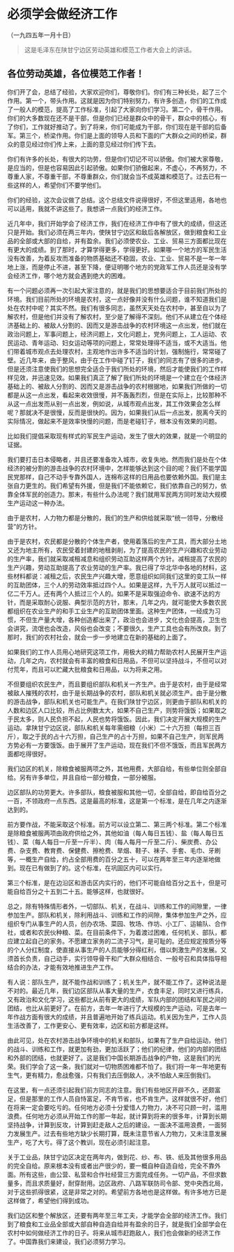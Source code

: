 # 必须学会做经济工作  
（一九四五年一月十日）  
  
> 这是毛泽东在陕甘宁边区劳动英雄和模范工作者大会上的讲话。   
  
## 各位劳动英雄，各位模范工作者！   


你们开了会，总结了经验，大家欢迎你们，尊敬你们。你们有三种长处，起了三个作用。第一个，带头作用。这就是因为你们特别努力，有许多创造，你们的工作成了一般人的模范，提高了工作标准，引起了大家向你们学习。第二个，骨干作用。你们的大多数现在还不是干部，但是你们已经是群众中的骨干，群众中的核心，有了你们，工作就好推动了。到了将来，你们可能成为干部，你们现在是干部的后备军。第三个，桥梁作用。你们是上面的领导人员和下面的广大群众之间的桥梁，群众的意见经过你们传上来，上面的意见经过你们传下去。   

你们有许多的长处，有很大的功劳，但是你们切记不可以骄傲。你们被大家尊敬，是应当的，但是也容易因此引起骄傲。如果你们骄傲起来，不虚心，不再努力，不尊重人家，不尊重干部，不尊重群众，你们就会当不成英雄和模范了。过去已有一些这样的人，希望你们不要学他们。   

你们的经验，这次会议做了总结。这个总结文件说得很好，不但这里适用，各地也可以适用，我就不讲这些了。我想讲一点我们的经济工作。   

近几年中，我们开始学会了经济工作，我们在经济工作中有了很大的成绩，但这还只是开始。我们必须在两三年内，使陕甘宁边区和敌后各解放区，做到粮食和工业品的全部或大部的自给，并有盈余。我们必须使农业、工业、贸易三方面都比现在有更大的成绩。到了那时，才算学得更多，学得更好。如果哪一个地方的军民生活没有改善，为着反攻而准备的物质基础还不稳固，农业、工业、贸易不是一年一年地上涨，而是停止不进，甚至下降，便证明哪个地方的党政军工作人员还是没有学会经济工作，哪个地方就会遇到绝大的困难。   

有一个问题必须再一次引起大家注意的，就是我们的思想要适合于目前我们所处的环境。我们目前所处的环境是农村，这一点好像并没有什么问题，谁不知道我们是处在农村中呢？其实不然。我们有很多同志，虽然天天处在农村中，甚至自以为了解农村，但是他们并没有了解农村，至少是了解得不深刻。他们不从建立在个体经济基础上的、被敌人分割的、因而又是游击战争的农村环境这一点出发，他们就在政治问题上，军事问题上，经济问题上，文化问题上，党务问题上，工人运动、农民运动、青年运动、妇女运动等项的问题上，常常处理得不适当，或不大适当。他们带着城市观点去处理农村，主观地作出许多不适当的计划，强制施行，常常碰了壁。近几年来，由于整风，由于在工作中碰了钉子，我们的同志有了很多的进步。但是还须注意使我们的思想完全适合于我们所处的环境，然后才能使我们的工作样样见效，并迅速见效。如果我们真正了解了我们所处的环境是一个建立在个体经济基础上的、被敌人分割的、因而又是游击战争的农村根据地，如果我们所做的一切都是从这一点出发，看起来收效很慢，并不轰轰烈烈，但是在实际上，比较那种不从这一点出发而从别一点出发，例如说，从城市观点出发，其工作效果会怎么样呢？那就决不是很慢，反而是很快的。因为，如果我们从后一点出发，脱离今天的实际情况，做起来不是效率快慢的问题，而是老碰钉子，根本没有效果的问题。   

比如我们提倡采取现有样式的军民生产运动，发生了很大的效果，就是一个明显的证据。   

我们要打击日本侵略者，并且还要准备攻入城市，收复失地。然而我们是处在个体经济的被分割的游击战争的农村环境中，怎样能够达到这个目的呢？我们不能学国民党那样，自己不动手专靠外国人，连棉布这样的日用品也要依赖外国。我们是主张自力更生的。我们希望有外援，但是我们不能依赖它，我们依靠自己的努力，依靠全体军民的创造力。那末，有些什么办法呢？我们就用军民两方同时发动大规模生产运动这一种办法。   

由于是农村，人力物力都是分散的，我们的生产和供给就采取“统一领导，分散经营”的方针。   

由于是农村，农民都是分散的个体生产者，使用着落后的生产工具，而大部分土地又还为地主所有，农民受着封建的地租剥削，为了提高农民的生产兴趣和农业劳动的生产率，我们就采取减租减息和组织劳动互助这样两个方针。减租提高了农民的生产兴趣，劳动互助提高了农业劳动的生产率。我已得了华北华中各地的材料，这些材料都说：减租之后，农民生产兴趣大增，愿意组织如同我们这里的变工队一样的互助团体，三个人的劳动效率抵过四个人。如果是这样，九千万人就可以抵过一亿二千万人。还有两个人抵过三个人的。如果不是采取强迫命令、欲速不达的方针，而是采取耐心说服、典型示范的方针，那末，几年之内，就可能使大多数农民都组织在农业生产的和手工业生产的互助团体里面。这种生产团体，一经成为习惯，不但生产量大增，各种创造都出来了，政治也会进步，文化也会提高，卫生也会讲究，流氓也会改造，风俗也会改变；不要很久，生产工具也会有所改良。到了那时，我们的农村社会，就会一步一步地建立在新的基础的上面了。   

如果我们的工作人员用心地研究这项工作，用极大的精力帮助农村人民展开生产运动，几年之内，农村就会有丰富的粮食和日用品，不但可以坚持战斗，不但可以对付荒年，而且可以贮藏大批粮食和日用品，以为将来之用。   

不但要组织农民生产，而且要组织部队和机关一齐生产。由于是农村，由于是经常被敌人摧残的农村，由于是长期战争的农村，部队和机关就必须生产。由于是分散的游击战争，部队和机关也可能生产。在我们陕甘宁边区，则更由于部队和机关的人数和边区人口比较，所占比例数太大，如果不自己生产，则势将饿饭；如果取之于民太多，则人民负担不起，人民也势将饿饭。因此，我们决定开展大规模的生产运动。拿陕甘宁边区说，部队和机关每年需细粮（小米）二十六万担（每担三百斤），取之于民的占十六万担，自己生产的占十万担，如果不自己生产，则军民两方势必有一方要饿饭。由于展开了生产运动，现在我们不但不饿饭，而且军民两方面都吃得很好。   

我们边区的机关，除粮食被服两项之外，其他用费，大部自给，有些单位则全部自给。另有许多单位，并且自给一部分粮食，一部分被服。   

边区部队的功劳更大。许多部队，粮食被服和其他一切，全部自给，即自给百分之一百，不领政府一点东西。这是最高的标准，这是第一个标准，是在几年之内逐渐达到的。   

前方要作战，不能采取这个标准。前方可以设立第二、第三两个标准。第二个标准是除粮食被服两项由政府供给之外，其他如油（每人每日五钱）、盐（每人每日五钱）、菜（每人每日一斤至一斤半）、肉（每人每月一斤至二斤）、柴炭费、办公费、杂支费、教育费、保健费、擦枪费、旱烟、鞋子、袜子、手套、毛巾、牙刷等，一概生产自给，约占全部用费的百分之五十，可以在两年至三年内逐渐地做到。现在已有做到了的。这个标准，在巩固区内可以实行。   

第三个标准，是在边沿区和游击区内实行的，他们不可能自给百分之五十，但是可能自给百分之十五到二十五。能够这样，也就很好。   

总之，除有特殊情形者外，一切部队、机关，在战斗、训练和工作的间隙里，一律参加生产。部队和机关，除利用战斗、训练和工作的间隙，集体参加生产之外，应组织专门从事生产的人员，创办农场、菜园、牧场、作坊、小工厂、运输队、合作社，或者和农民伙种粮、菜。在目前条件下，为着渡过困难，任何机关、部队，都应建立起自己的家务。不愿建立家务的二流子习气，是可耻的。还应规定按质分等的个人分红制度，使直接从事生产的人员能够分得红利，借以刺激生产的发展。又须首长负责，自己动手，实行领导骨干和广大群众相结合、一般号召和具体指导相结合的办法，才能有效地推进生产工作。   

有人说：部队生产，就不能作战和训练了；机关生产，就不能工作了。这种说法是不对的。最近几年，我们边区部队从事大量的生产，衣食丰足，同时又进行练兵，又有政治和文化学习，这些都比从前有更大的成绩，军队内部的团结和军民之间的团结，也比从前更好了。在前方，去年一年进行了大规模的生产运动，可是去年一年作战方面有很大的成绩，并且普遍地开始了练兵运动。机关因为生产，工作人员生活改善了，工作更安心、更有效率，边区和前方都是这样。   

由此可见，处在农村游击战争环境中的机关和部队，如果有了生产自给运动，他们的战斗、训练和工作，就更加有劲，更加活跃了；他们的纪律，他们的内部的团结和外部的团结，也就更好了。这是我们中国长期游击战争的产物，这是我们的光荣。我们学会了这一条，我们就对一切物质困难都不怕了。我们将一年一年地更有生气，更有精力，愈战愈强，只有我们去压倒敌人，决不怕敌人来压倒我们。   

在这里，有一点还须引起我们前方同志的注意。我们有些地区开辟不久，还颇富足，但是那里的工作人员自恃富足，不肯节省，也不肯生产。这样就很不好，他们在将来一定会要吃亏的。任何地方必须十分爱惜人力物力，决不可只顾一时，滥用浪费。任何地方必须从开始工作的那一年起，就计算到将来的很多年，计算到长期坚持战争，计算到反攻，计算到赶走敌人之后的建设。一面决不滥用浪费，一面努力发展生产。过去有些地方缺少长期打算，既未注意节省人力物力，又未注意发展生产，吃了大亏。得了这个教训，现在必须引起注意。   

关于工业品，陕甘宁边区决定在两年内，做到花、纱、布、铁、纸及其他很多用品的完全自给。原来根本没有或者出产很少的，要一概自种自造自给，完全不靠外面。所有这些，由公营、私营和合作社经营三方面完成任务。一切产品，不但求数量多，而且求质量好，耐穿耐用。边区政府、八路军联防司令部、党中央西北局，对于这些抓得很紧，这是非常之对的。希望前方各地也是这样做。有许多地方已是这样做了，希望他们得到成功。   

我们边区和整个解放区，还要有两年至三年工夫，才能学会全部的经济工作。我们到了粮食和工业品全部或大部自种自造自给并有盈余的日子，就是我们全部学会在农村中如何做经济工作的日子。将来从城市赶跑敌人，我们也会做新的经济工作了。中国靠我们来建设，我们必须努力学习。   
  
  